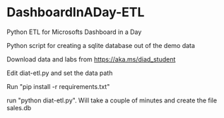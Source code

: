 # DashboardInADay-ETL
Python ETL for Microsofts Dashboard in a Day 

Python script for creating a sqlite database out of the demo data 

Download data and labs from https://aka.ms/diad_student

Edit diat-etl.py and set the data path

Run "pip install -r requirements.txt"

run "python diat-etl.py". Will take a couple of minutes and create the file sales.db